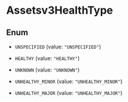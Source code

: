 

# Assetsv3HealthType

## Enum


* `UNSPECIFIED` (value: `"UNSPECIFIED"`)

* `HEALTHY` (value: `"HEALTHY"`)

* `UNKNOWN` (value: `"UNKNOWN"`)

* `UNHEALTHY_MINOR` (value: `"UNHEALTHY_MINOR"`)

* `UNHEALTHY_MAJOR` (value: `"UNHEALTHY_MAJOR"`)



